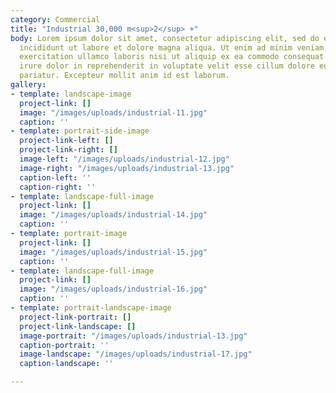 ```yaml
---
category: Commercial
title: "Industrial 30,000 m<sup>2</sup> +"
body: Lorem ipsum dolor sit amet, consectetur adipiscing elit, sed do eiusmod tempor
  incididunt ut labore et dolore magna aliqua. Ut enim ad minim veniam, quis nostrud
  exercitation ullamco laboris nisi ut aliquip ex ea commodo consequat. Duis aute
  irure dolor in reprehenderit in voluptate velit esse cillum dolore eu fugiat nulla
  pariatur. Excepteur mollit anim id est laborum.
gallery:
- template: landscape-image
  project-link: []
  image: "/images/uploads/industrial-11.jpg"
  caption: ''
- template: portrait-side-image
  project-link-left: []
  project-link-right: []
  image-left: "/images/uploads/industrial-12.jpg"
  image-right: "/images/uploads/industrial-13.jpg"
  caption-left: ''
  caption-right: ''
- template: landscape-full-image
  project-link: []
  image: "/images/uploads/industrial-14.jpg"
  caption: ''
- template: portrait-image
  project-link: []
  image: "/images/uploads/industrial-15.jpg"
  caption: ''
- template: landscape-full-image
  project-link: []
  image: "/images/uploads/industrial-16.jpg"
  caption: ''
- template: portrait-landscape-image
  project-link-portrait: []
  project-link-landscape: []
  image-portrait: "/images/uploads/industrial-13.jpg"
  caption-portrait: ''
  image-landscape: "/images/uploads/industrial-17.jpg"
  caption-landscape: ''

---
```

